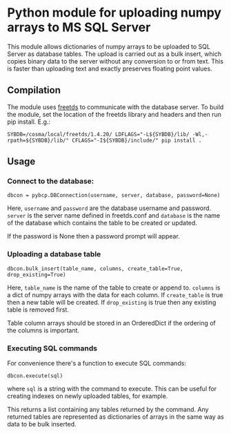 # Python module for uploading numpy arrays to MS SQL Server

This module allows dictionaries of numpy arrays to be uploaded to SQL
Server as database tables. The upload is carried out as a bulk insert,
which copies binary data to the server without any conversion to or
from text. This is faster than uploading text and exactly preserves
floating point values.

## Compilation

The module uses [freetds](https://www.freetds.org/) to communicate
with the database server. To build the module, set the location of the
freetds library and headers and then run pip install. E.g.:
```
SYBDB=/cosma/local/freetds/1.4.20/ LDFLAGS="-L${SYBDB}/lib/ -Wl,-rpath=${SYBDB}/lib/" CFLAGS="-I${SYBDB}/include/" pip install .
```

## Usage

### Connect to the database:
```
dbcon = pybcp.DBConnection(username, server, database, password=None)
```
Here, `username` and `password` are the database username and password.
`server` is the server name defined in freetds.conf and `database` is
the name of the database which contains the table to be created or
updated.

If the password is None then a password prompt will appear.

### Uploading a database table

```
dbcon.bulk_insert(table_name, columns, create_table=True, drop_existing=True)
```
Here, `table_name` is the name of the table to create or append to. `columns`
is a dict of numpy arrays with the data for each column. If `create_table` is
true then a new table will be created. If `drop_existing` is true then any
existing table is removed first.

Table column arrays should be stored in an OrderedDict if the ordering
of the columns is important.

### Executing SQL commands

For convenience there's a function to execute SQL commands:
```
dbcon.execute(sql)
```
where `sql` is a string with the command to execute. This can be useful for
creating indexes on newly uploaded tables, for example.

This returns a list containing any tables returned by the command. Any
returned tables are represented as dictionaries of arrays in the same way
as data to be bulk inserted.